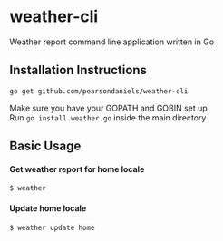 # weather-cli
Weather report command line application written in Go

## Installation Instructions
```
go get github.com/pearsondaniels/weather-cli
```

Make sure you have your GOPATH and GOBIN set up  
Run `go install weather.go` inside the main directory

## Basic Usage
#### Get weather report for home locale
```
$ weather
```
#### Update home locale
```
$ weather update home
```
